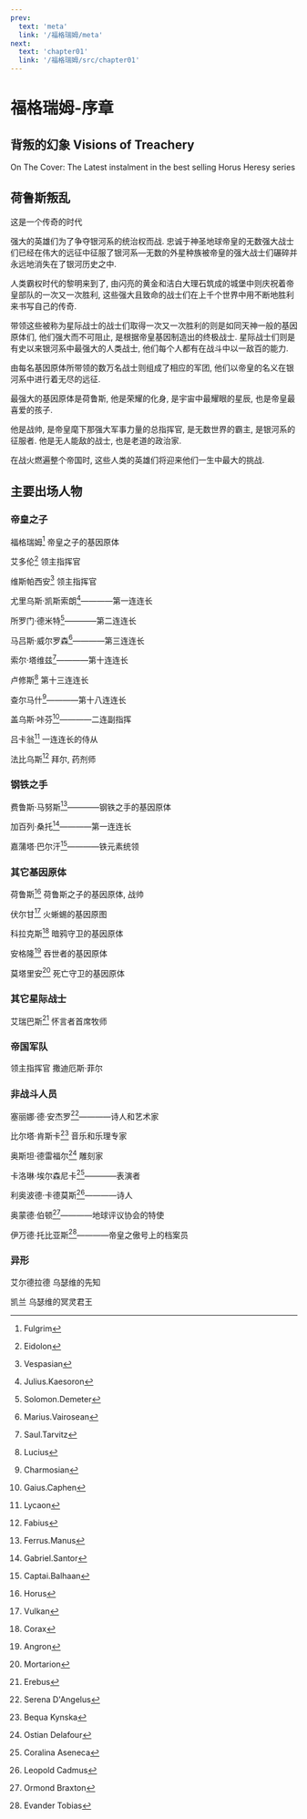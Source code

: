 ```yaml
---
prev:
  text: 'meta'
  link: '/福格瑞姆/meta'
next:
  text: 'chapter01'
  link: '/福格瑞姆/src/chapter01'
---
```


# 福格瑞姆-序章

## 背叛的幻象 Visions of Treachery

On The Cover: The Latest instalment in the best selling Horus Heresy series

## 荷鲁斯叛乱

这是一个传奇的时代

强大的英雄们为了争夺银河系的统治权而战. 忠诚于神圣地球帝皇的无数强大战士们已经在伟大的远征中征服了银河系—无数的外星种族被帝皇的强大战士们碾碎并永远地消失在了银河历史之中.

人类霸权时代的黎明来到了, 由闪亮的黄金和洁白大理石筑成的城堡中则庆祝着帝皇部队的一次又一次胜利, 这些强大且致命的战士们在上千个世界中用不断地胜利来书写自己的传奇.

带领这些被称为星际战士的战士们取得一次又一次胜利的则是如同天神一般的基因原体们, 他们强大而不可阻止, 是根据帝皇基因制造出的终极战士. 星际战士们则是有史以来银河系中最强大的人类战士, 他们每个人都有在战斗中以一敌百的能力.

由每名基因原体所带领的数万名战士则组成了相应的军团, 他们以帝皇的名义在银河系中进行着无尽的远征.

最强大的基因原体是荷鲁斯, 他是荣耀的化身, 是宇宙中最耀眼的星辰, 也是帝皇最喜爱的孩子.

他是战帅, 是帝皇麾下那强大军事力量的总指挥官, 是无数世界的霸主, 是银河系的征服者. 他是无人能敌的战士, 也是老道的政治家.

在战火燃遍整个帝国时, 这些人类的英雄们将迎来他们一生中最大的挑战.

## 主要出场人物

### 帝皇之子

福格瑞姆[^1] 帝皇之子的基因原体

艾多伦[^2] 领主指挥官

维斯帕西安[^3] 领主指挥官

尤里乌斯·凯斯索朗[^4]————第一连连长

所罗门·德米特[^5]————第二连连长

马吕斯·威尔罗森[^6]————第三连连长

索尔·塔维兹[^7]————第十连连长

卢修斯[^8] 第十三连连长

查尔马什[^9]————第十八连连长

盖乌斯·咔芬[^10]————二连副指挥

吕卡翁[^11] 一连连长的侍从

法比乌斯[^12] 拜尔, 药剂师

### 钢铁之手

费鲁斯·马努斯[^13]————钢铁之手的基因原体

加百列·桑托[^14]————第一连连长

嘉蒲塔·巴尔汗[^15]————铁元素统领

### 其它基因原体

荷鲁斯[^16] 荷鲁斯之子的基因原体, 战帅

伏尔甘[^17] 火蜥蜴的基因原图

科拉克斯[^18] 暗鸦守卫的基因原体

安格隆[^19] 吞世者的基因原体

莫塔里安[^20] 死亡守卫的基因原体

### 其它星际战士

艾瑞巴斯[^21] 怀言者首席牧师

### 帝国军队

领主指挥官 撒迪厄斯·菲尔

### 非战斗人员

塞丽娜·德·安杰罗[^22]————诗人和艺术家

比尔塔·肯斯卡[^23] 音乐和乐理专家

奥斯坦·德雷福尔[^24] 雕刻家

卡洛琳·埃尔森尼卡[^25]————表演者

利奥波德·卡德莫斯[^26]————诗人

奥蒙德·伯顿[^27]————地球评议协会的特使

伊万德·托比亚斯[^28]————帝皇之傲号上的档案员

### 异形

艾尔德拉德 乌瑟维的先知

凯兰 乌瑟维的冥灵君王

[^1]: Fulgrim

[^2]: Eidolon

[^3]: Vespasian

[^4]: Julius.Kaesoron

[^5]: Solomon.Demeter

[^6]: Marius.Vairosean

[^7]: Saul.Tarvitz

[^8]: Lucius

[^9]: Charmosian

[^10]: Gaius.Caphen

[^11]: Lycaon

[^12]: Fabius

[^13]: Ferrus.Manus

[^14]: Gabriel.Santor

[^15]: Captai.Balhaan

[^16]: Horus

[^17]: Vulkan

[^18]: Corax

[^19]: Angron

[^20]: Mortarion

[^21]: Erebus

[^22]: Serena D'Angelus

[^23]: Bequa Kynska

[^24]: Ostian Delafour

[^25]: Coralina Aseneca

[^26]: Leopold Cadmus

[^27]: Ormond Braxton

[^28]: Evander Tobias
